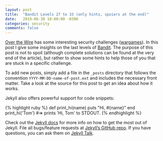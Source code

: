 ```yaml
---
layout: post
title:  "Bandit Levels 27 to 33 (only hints, spoiers at the end)"
date:   2019-06-30 18:00:00 -0300
categories: security
comments: false
---
```

[Over the Wire](http://overthewire.org/) has some interesting security challenges ([wargames](overthewire.org/wargames/)). In this post I give some insights on the last levels of [Bandit](http://overthewire.org/wargames/bandit/). The purpose of this post is not to spoil (although complete solutions can be found at the very end of the article), but rather to show some hints to help those of you that are stuck in a specific challenge.

<!--more-->

To add new posts, simply add a file in the `_posts` directory that follows the convention `YYYY-MM-DD-name-of-post.ext` and includes the necessary front matter. Take a look at the source for this post to get an idea about how it works.

Jekyll also offers powerful support for code snippets:

{% highlight ruby %}
def print_hi(name)
  puts "Hi, #{name}"
end
print_hi('Tom')
#=> prints 'Hi, Tom' to STDOUT.
{% endhighlight %}

Check out the [Jekyll docs][jekyll-docs] for more info on how to get the most out of Jekyll. File all bugs/feature requests at [Jekyll’s GitHub repo][jekyll-gh]. If you have questions, you can ask them on [Jekyll Talk][jekyll-talk].

[jekyll-docs]: http://jekyllrb.com/docs/home
[jekyll-gh]:   https://github.com/jekyll/jekyll
[jekyll-talk]: http://talk.jekyllrb.com/
